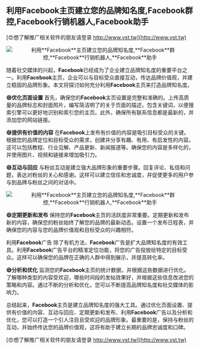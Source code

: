 ## **利用**Facebook**主页建立您的品牌知名度,**Facebook**群控,**Facebook**行销机器人,**Facebook**助手**

[😍想了解推广相关软件的朋友请登录 http://www.vst.tw](http://www.vst.tw)

 <center><img src="https://vst.tw/MP4/tuiguang/png/1.png" alt="利用**Facebook**主页建立您的品牌知名度,**Facebook**群控,**Facebook**行销机器人,**Facebook**助手"></center>

随着社交媒体的兴起，**Facebook**已经成为了企业建立品牌知名度的重要平台之一。利用**Facebook**主页，企业可以与目标受众直接互动，传达品牌价值观，并建立稳固的品牌形象。本文将探讨如何充分利用**Facebook**主页来打造品牌知名度。

**😄优化页面设置**
首先，确保您的**Facebook**主页设置是完整和准确的。上传高质量的品牌标志和封面照片，编写简洁明了的关于页面的描述，包含关键词，以便搜索引擎可以更好地识别和索引您的主页。此外，确保所有联系信息都是最新的，并添加您的网站链接。

**😄提供有价值的内容**
在**Facebook**上发布有价值的内容是吸引目标受众的关键。根据您的品牌定位和目标受众的需求，创建并分享有趣、有用、有启发性的内容。这可以包括教程、行业见解、产品更新、新闻报道等。确保您的内容是多样化的，并使用图片、视频和链接来增加吸引力。

**😄互动与回应**
与粉丝互动是建立强大品牌形象的重要步骤。回复评论、私信和问题，表达对粉丝的关心和感谢。这样可以建立信任和忠诚度，并促使更多的用户参与到品牌与粉丝之间的对话中。

 <center><img src="https://vst.tw/MP4/tuiguang/png/5.png" alt="利用**Facebook**主页建立您的品牌知名度,**Facebook**群控,**Facebook**行销机器人,**Facebook**助手"></center>

**😄定期更新和发布**
保持您的**Facebook**主页的活跃度非常重要。定期更新和发布新的内容，确保您的粉丝始终了解您的品牌的最新动态。设置一个发布日程表，并确保您的内容与您的品牌价值观和目标受众的兴趣相符。

利用**Facebook**广告
除了有机方法，**Facebook**广告是扩大品牌知名度的有效工具。利用**Facebook**广告平台的精准定位功能，将您的广告投放给特定的目标受众。这样可以确保您的品牌在正确的人群中得到展示，并提高转化率。

**😄分析和优化**
监测您的**Facebook**主页的统计数据，并根据这些数据进行优化。了解哪种类型的内容受欢迎，哪些时间段的发帖效果好，并根据这些信息改进您的策略和内容。通过不断的分析和优化，您可以不断提高品牌知名度和社交媒体的影响力。

总结起来，**Facebook**主页是建立品牌知名度的强大工具。通过优化页面设置、提供有价值的内容、互动与回应、定期更新和发布、利用**Facebook**广告以及分析和优化，您可以打造一个引人注目且受欢迎的品牌形象。最重要的是，保持与粉丝的互动，并始终传达您的品牌价值观，这将有助于建立长期的品牌忠诚度和口碑。

[😍想了解推广相关软件的朋友请登录 http://www.vst.tw](http://www.vst.tw)



